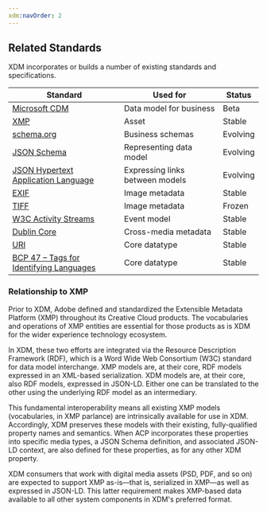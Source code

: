 ```yaml
---
xdm:navOrder: 2
---
```


## Related Standards

XDM incorporates or builds a number of existing standards and specifications.

| Standard                                                                                                 | Used for                        | Status   |
| -------------------------------------------------------------------------------------------------------- | ------------------------------- | -------- |
| [Microsoft CDM](https://docs.microsoft.com/en-us/common-data-service/entity-reference/common-data-model) | Data model for business         | Beta     |
| [XMP](http://www.adobe.com/products/xmp.html)                                                            | Asset                           | Stable   |
| [schema.org](http://schema.org)                                                                          | Business schemas                | Evolving |
| [JSON Schema](http://json-schema.org)                                                                    | Representing data model         | Evolving |
| [JSON Hypertext Application Language](https://tools.ietf.org/html/draft-kelly-json-hal-08)               | Expressing links between models | Evolving |
| [EXIF](http://www.exif.org)                                                                              | Image metadata                  | Stable   |
| [TIFF](https://www.iso.org/standard/34342.html)                                                          | Image metadata                  | Frozen   |
| [W3C Activity Streams](https://www.w3.org/TR/activitystreams-core/)                                      | Event model                     | Stable   |
| [Dublin Core](http://dublincore.org/)                                                                    | Cross-media metadata            | Stable   |
| [URI](https://www.ietf.org/rfc/rfc3986.txt)                                                              | Core datatype                   | Stable   |
| [BCP 47 – Tags for Identifying Languages](https://tools.ietf.org/html/bcp47)                             | Core datatype                   | Stable   |

### Relationship to XMP

Prior to XDM, Adobe defined and standardized the Extensible Metadata Platform (XMP) throughout its Creative Cloud products.
The vocabularies and operations of XMP entities are essential for those products as is XDM for the wider experience technology ecosystem.

In XDM, these two efforts are integrated via the Resource Description Framework (RDF), which is a Word Wide Web Consortium (W3C) standard for data model interchange.
XMP models are, at their core, RDF models expressed in an XML-based serialization.
XDM models are, at their core, also RDF models, expressed in JSON-LD.
Either one can be translated to the other using the underlying RDF model as an intermediary.

This fundamental interoperability means all existing XMP models (vocabularies, in XMP parlance) are intrinsically available for use in XDM.
Accordingly, XDM preserves these models with their existing, fully-qualified property names and semantics.
When ACP incorporates these properties into specific media types, a JSON Schema definition, and associated JSON-LD context, are also defined for these properties, as for any other XDM property.

XDM consumers that work with digital media assets (PSD, PDF, and so on) are expected to support XMP as-is—that is, serialized in XMP—as well as expressed in JSON-LD. This latter requirement makes XMP-based data available to all other system components in XDM's preferred format.
